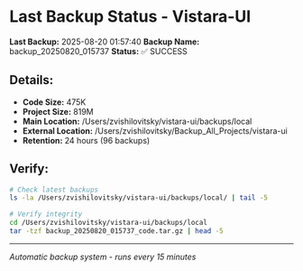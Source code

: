 # Last Backup Status - Vistara-UI

**Last Backup:** 2025-08-20 01:57:40
**Backup Name:** backup_20250820_015737
**Status:** ✅ SUCCESS

## Details:
- **Code Size:** 475K
- **Project Size:** 819M
- **Main Location:** /Users/zvishilovitsky/vistara-ui/backups/local
- **External Location:** /Users/zvishilovitsky/Backup_All_Projects/vistara-ui
- **Retention:** 24 hours (96 backups)

## Verify:
```bash
# Check latest backups
ls -la /Users/zvishilovitsky/vistara-ui/backups/local/ | tail -5

# Verify integrity
cd /Users/zvishilovitsky/vistara-ui/backups/local
tar -tzf backup_20250820_015737_code.tar.gz | head -5
```

---
*Automatic backup system - runs every 15 minutes*
